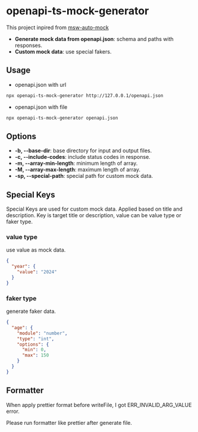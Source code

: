 # openapi-ts-mock-generator

This project inpired from [msw-auto-mock](https://github.com/zoubingwu/msw-auto-mock)

- **Generate mock data from openapi.json**: schema and paths with responses.
- **Custom mock data**: use special fakers.

## Usage

- openapi.json with url

```bash
npx openapi-ts-mock-generator http://127.0.0.1/openapi.json
```

- openapi.json with file

```bash
npx openapi-ts-mock-generator openapi.json
```

## Options

- **-b, --base-dir**: base directory for input and output files.
- **-c, --include-codes**: include status codes in response.
- **-m, --array-min-length**: minimum length of array.
- **-M, --array-max-length**: maximum length of array.
- **-sp, --special-path**: special path for custom mock data.

## Special Keys

Special Keys are used for custom mock data.
Applied based on title and description.
Key is target title or description, value can be value type or faker type.

### value type

use value as mock data.

```json
{
  "year": {
    "value": "2024"
  }
}
```

### faker type

generate faker data.

```json
{
  "age": {
    "module": "number",
    "type": "int",
    "options": {
      "min": 0,
      "max": 150
    }
  }
}
```

## Formatter

When apply prettier format before writeFile, I got ERR_INVALID_ARG_VALUE error.

Please run formatter like prettier after generate file.
